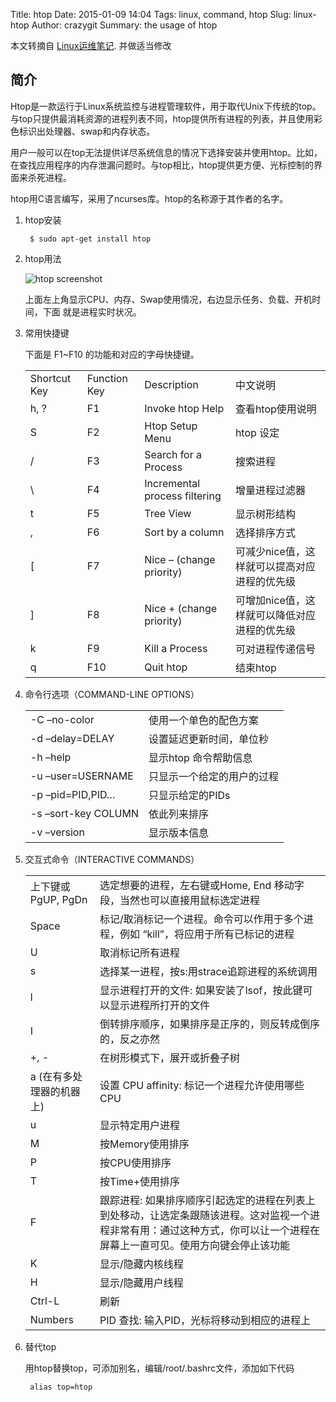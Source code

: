 Title: htop
Date: 2015-01-09 14:04
Tags: linux, command, htop
Slug: linux-htop
Author: crazygit
Summary: the usage of htop



本文转摘自 [Linux运维笔记](https://blog.linuxeye.com/350.html).  并做适当修改　

## 简介

Htop是一款运行于Linux系统监控与进程管理软件，用于取代Unix下传统的top。与top只提供最消耗资源的进程列表不同，htop提供所有进程的列表，并且使用彩色标识出处理器、swap和内存状态。

用户一般可以在top无法提供详尽系统信息的情况下选择安装并使用htop。比如，在查找应用程序的内存泄漏问题时。与top相比，htop提供更方便、光标控制的界面来杀死进程。

htop用C语言编写，采用了ncurses库。htop的名称源于其作者的名字。


1. htop安装

        $ sudo apt-get install htop

2. htop用法

    ![htop screenshot](http://pic.yupoo.com/crazygit_v/ElYP0hQ6/medium.jpg)

    上面左上角显示CPU、内存、Swap使用情况，右边显示任务、负载、开机时间，下面
    就是进程实时状况。

3. 常用快捷键

    下面是 F1~F10 的功能和对应的字母快捷键。
    <table class="table table-striped table-bordered table-hover table-condensed">
    <tbody>
    <tr>
    <td>
        Shortcut Key
    </td>
    <td>
        Function Key
    </td>
    <td>
        Description
    </td>
    <td>
        中文说明
    </td>
    </tr>
    <tr>
    <td>
        h, ?
    </td>
    <td>
        F1
    </td>
    <td>
        Invoke htop Help
    </td>
    <td>
        查看htop使用说明
    </td>
    </tr>
    <tr>
    <td>
        S
    </td>
    <td>
        F2
    </td>
    <td>
        Htop Setup Menu
    </td>
    <td>
        htop 设定
    </td>
    </tr>
    <tr>
    <td>
        /
    </td>
    <td>
        F3
    </td>
    <td>
        Search for a Process
    </td>
    <td>
        搜索进程
    </td>
    </tr>
    <tr>
    <td>
        \
    </td>
    <td>
        F4
    </td>
    <td>
        Incremental process filtering
    </td>
    <td>
        增量进程过滤器
    </td>
    </tr>
    <tr>
    <td>
        t
    </td>
    <td>
        F5
    </td>
    <td>
        Tree View
    </td>
    <td>
        显示树形结构
    </td>
    </tr>
    <tr>
    <td>
        ,
    </td>
    <td>
        F6
    </td>
    <td>
        Sort by a column
    </td>
    <td>
        选择排序方式
    </td>
    </tr>
    <tr>
    <td>
        [
    </td>
    <td>
        F7
    </td>
    <td>
        Nice – (change priority)
    </td>
    <td>
        可减少nice值，这样就可以提高对应进程的优先级
    </td>
    </tr>
    <tr>
    <td>
        ]
    </td>
    <td>
        F8
    </td>
    <td>
        Nice + (change priority)
    </td>
    <td>
        可增加nice值，这样就可以降低对应进程的优先级
    </td>
    </tr>
    <tr>
    <td>
        k
    </td>
    <td>
        F9
    </td>
    <td>
        Kill a Process
    </td>
    <td>
        可对进程传递信号
    </td>
    </tr>
    <tr>
    <td>
        q
    </td>
    <td>
        F10
    </td>
    <td>
        Quit htop
    </td>
    <td>
        结束htop
    </td>
    </tr>
    </tbody>
    </table>


4. 命令行选项（COMMAND-LINE OPTIONS）

    <table class="table table-striped table-bordered table-hover table-condensed">
    <tbody>
    <tr>
    <td>
        -C –no-color
    </td>
    <td>
        使用一个单色的配色方案
    </td>
    </tr>
    <tr>
    <td>
        -d –delay=DELAY
    </td>
    <td>
        设置延迟更新时间，单位秒
    </td>
    </tr>
    <tr>
    <td>
        -h –help
    </td>
    <td>
        显示htop 命令帮助信息
    </td>
    </tr>
    <tr>
    <td>
        -u –user=USERNAME
    </td>
    <td>
        只显示一个给定的用户的过程
    </td>
    </tr>
    <tr>
    <td>
        -p –pid=PID,PID…
    </td>
    <td>
        只显示给定的PIDs
    </td>
    </tr>
    <tr>
    <td>
        -s –sort-key COLUMN
    </td>
    <td>
        依此列来排序
    </td>
    </tr>
    <tr>
    <td>
        -v –version
    </td>
    <td>
        显示版本信息
    </td>
    </tr>
    </tbody>
    </table>


5. 交互式命令（INTERACTIVE COMMANDS）

    <table class="table table-striped table-bordered table-hover table-condensed">
    <tbody>
    <tr>
    <td>
        上下键或PgUP, PgDn
    </td>
    <td>
        选定想要的进程，左右键或Home, End 移动字段，当然也可以直接用鼠标选定进程
    </td>
    </tr>
    <tr>
    <td>
        Space
    </td>
    <td>
        标记/取消标记一个进程。命令可以作用于多个进程，例如 “kill”，将应用于所有已标记的进程
    </td>
    </tr>
    <tr>
    <td>
        U
    </td>
    <td>
        取消标记所有进程
    </td>
    </tr>
    <tr>
    <td>
        s
    </td>
    <td>
        选择某一进程，按s:用strace追踪进程的系统调用
    </td>
    </tr>
    <tr>
    <td>
        l
    </td>
    <td>
        显示进程打开的文件: 如果安装了lsof，按此键可以显示进程所打开的文件
    </td>
    </tr>
    <tr>
    <td>
        I
    </td>
    <td>
        倒转排序顺序，如果排序是正序的，则反转成倒序的，反之亦然
    </td>
    </tr>
    <tr>
    <td>
        +, -
    </td>
    <td>
        在树形模式下，展开或折叠子树
    </td>
    </tr>
    <tr>
    <td>
        a (在有多处理器的机器上)
    </td>
    <td>
        设置 CPU affinity: 标记一个进程允许使用哪些CPU
    </td>
    </tr>
    <tr>
    <td>
        u
    </td>
    <td>
        显示特定用户进程
    </td>
    </tr>
    <tr>
    <td>
        M
    </td>
    <td>
        按Memory使用排序
    </td>
    </tr>
    <tr>
    <td>
        P
    </td>
    <td>
        按CPU使用排序
    </td>
    </tr>
    <tr>
    <td>
        T
    </td>
    <td>
        按Time+使用排序
    </td>
    </tr>
    <tr>
    <td>
        F
    </td>
    <td>
        跟踪进程: 如果排序顺序引起选定的进程在列表上到处移动，让选定条跟随该进程。这对监视一个进程非常有用：通过这种方式，你可以让一个进程在屏幕上一直可见。使用方向键会停止该功能
    </td>
    </tr>
    <tr>
    <td>
        K
    </td>
    <td>
        显示/隐藏内核线程
    </td>
    </tr>
    <tr>
    <td>
        H
    </td>
    <td>
        显示/隐藏用户线程
    </td>
    </tr>
    <tr>
    <td>
        Ctrl-L
    </td>
    <td>
        刷新
    </td>
    </tr>
    <tr>
    <td>
        Numbers
    </td>
    <td>
        PID 查找: 输入PID，光标将移动到相应的进程上
    </td>
    </tr>
    </tbody>
    </table>


6. 替代top

    用htop替换top，可添加别名，编辑/root/.bashrc文件，添加如下代码

        alias top=htop
